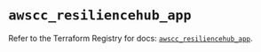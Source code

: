 # `awscc_resiliencehub_app`

Refer to the Terraform Registry for docs: [`awscc_resiliencehub_app`](https://registry.terraform.io/providers/hashicorp/awscc/0.70.0/docs/resources/resiliencehub_app).
